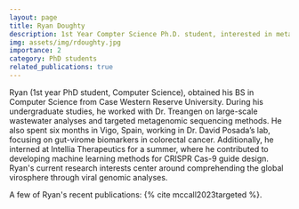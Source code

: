 ```yaml
---
layout: page
title: Ryan Doughty
description: 1st Year Compter Science Ph.D. student, interested in metagenomics and virome analysis.
img: assets/img/rdoughty.jpg
importance: 2
category: PhD students
related_publications: true
---
```


Ryan (1st year PhD student, Computer Science), obtained his BS in Computer Science from Case Western Reserve University. During his undergraduate studies, he worked with Dr. Treangen on large-scale wastewater analyses and targeted metagenomic sequencing methods. He also spent six months in Vigo, Spain, working in Dr. David Posada’s lab, focusing on gut-virome biomarkers in colorectal cancer. Additionally, he interned at Intellia Therapeutics for a summer, where he contributed to developing machine learning methods for CRISPR Cas-9 guide design. Ryan's current research interests center around comprehending the global virosphere through viral genomic analyses.

A few of Ryan's recent publications: {% cite mccall2023targeted %}.